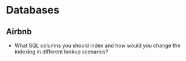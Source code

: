 Databases
==

## Airbnb

- What SQL columns you should index and how would you change the indexing in different lookup scenarios?
